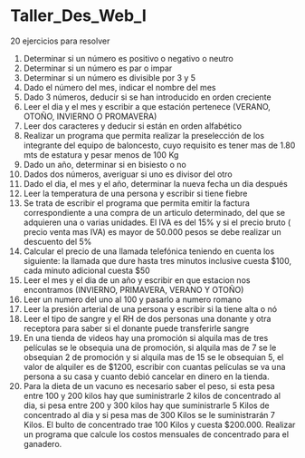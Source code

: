 # Taller_Des_Web_I
20 ejercicios para resolver  

1. Determinar si un número es positivo o negativo o neutro
2. Determinar si un número es par o impar
3. Determinar si un número es divisible por 3 y 5
4. Dado el número del mes, indicar el nombre del mes
5. Dado 3 números, deducir si se han introducido en orden creciente
6. Leer el dia y el mes y escribir a que estación pertenece (VERANO, OTOÑO, INVIERNO O
PROMAVERA)
7. Leer dos caracteres y deducir si están en orden alfabético
8. Realizar un programa que permita realizar la preselección de los integrante del equipo de
baloncesto, cuyo requisito es tener mas de 1.80 mts de estatura y pesar menos de 100 Kg
9. Dado un año, determinar si en bisiesto o no
10. Dados dos números, averiguar si uno es divisor del otro
11. Dado el dia, el mes y el año, determinar la nueva fecha un dia después
12. Leer la temperatura de una persona y escribir si tiene fiebre
13. Se trata de escribir el programa que permita emitir la factura correspondiente a una
compra de un articulo determinado, del que se adquieren una o varias unidades. El IVA es
del 15% y si el precio bruto ( precio venta mas IVA) es mayor de 50.000 pesos se debe
realizar un descuento del 5%
14. Calcular el precio de una llamada telefónica teniendo en cuenta los siguiente: la llamada
que dure hasta tres minutos inclusive cuesta $100, cada minuto adicional cuesta $50
15. Leer el mes y el dia de un año y escribir en que estacion nos encontramos (INVIERNO,
PRIMAVERA, VERANO Y OTOÑO)
16. Leer un numero del uno al 100 y pasarlo a numero romano
17. Leer la presión arterial de una persona y escribir si la tiene alta o nó
18. Leer el tipo de sangre y el RH de dos personas una donante y otra receptora para saber si
el donante puede transferirle sangre
19. En una tienda de videos hay una promoción si alquila mas de tres películas se le obsequia
una de promoción, si alquila mas de 7 se le obsequian 2 de promoción y si alquila mas de
15 se le obsequian 5, el valor de alquiler es de $1200, escribir con cuantas películas se va
una persona a su casa y cuanto debió cancelar en dinero en la tienda.
20. Para la dieta de un vacuno es necesario saber el peso, si esta pesa entre 100 y 200 kilos
hay que suministrarle 2 kilos de concentrado al dia, si pesa entre 200 y 300 kilos hay que
suministrarle 5 Kilos de concentrado al dia y si pesa mas de 300 Kilos se le suministrarán 7
Kilos. El bulto de concentrado trae 100 Kilos y cuesta $200.000. Realizar un programa que
calcule los costos mensuales de concentrado para el ganadero.
